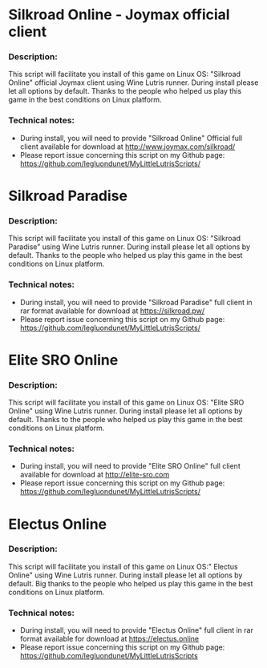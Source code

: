 # Silkroad Online - Joymax official client

### Description:
This script will facilitate you install of this game on Linux OS:
"Silkroad Online" official Joymax client using Wine Lutris runner.
During install please let all options by default.
Thanks to the people who helped us play this game in the best conditions on Linux platform.

### Technical notes:
- During install, you will need to provide "Silkroad Online" Official full client available for download at http://www.joymax.com/silkroad/
- Please report issue concerning this script on my Github page:
https://github.com/legluondunet/MyLittleLutrisScripts/


# Silkroad Paradise

### Description:
This script will facilitate you install of this game on Linux OS:
"Silkroad Paradise" using Wine Lutris runner.
During install please let all options by default.
Thanks to the people who helped us play this game in the best conditions on Linux platform.

### Technical notes:
- During install, you will need to provide "Silkroad Paradise" full client in rar format available for download at https://silkroad.pw/
- Please report issue concerning this script on my Github page:
https://github.com/legluondunet/MyLittleLutrisScripts/


# Elite SRO Online

### Description:
This script will facilitate you install of this game on Linux OS:
"Elite SRO Online" using Wine Lutris runner.
During install please let all options by default.
Thanks to the people who helped us play this game in the best conditions on Linux platform.

### Technical notes:
- During install, you will need to provide "Elite SRO Online" full client available for download at http://elite-sro.com
- Please report issue concerning this script on my Github page:
https://github.com/legluondunet/MyLittleLutrisScripts/


# Electus Online

### Description:
This script will facilitate you install of this game on Linux OS:"
Electus Online" using Wine Lutris runner.
During install please let all options by default.
Big thanks to the people who helped us play this game in the best conditions on Linux platform.

### Technical notes:
- During install, you will need to provide "Electus Online" full client in rar format available for download at https://electus.online
- Please report issue concerning this script on my Github page:
https://github.com/legluondunet/MyLittleLutrisScripts

